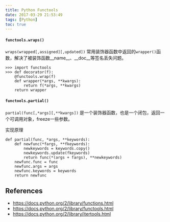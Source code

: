 ```yaml
---
title: Python Functools
date: 2017-03-29 21:53:49
tags: [Python]
toc: true
---
```




#### `functools.wraps()`

`wraps(wrapped[,assigned][,updated])`
常用装饰器函数中返回的`wrapper()`函数，解决了被装饰函数__name__、__doc__等签名丢失问题。

```
>>> import functools
>>> def decorator(f):
	@functools.wrap(f)
	def wrapper(*args, **kwargs):
		return f(*args, **kwargs)
	return wrapper
```

#### `functools.partial()`

`partial(func[,*args][,**kwargs])`
是一个装饰器函数，也是一个闭包，返回一个可调用对象，freeze一些参数。

实现原理

```
def partial(func, *args, **keywords):
    def newfunc(*fargs, **fkeywords):
        newkeywords = keywords.copy()
        newkeywords.update(fkeywords)
        return func(*(args + fargs), **newkeywords)
    newfunc.func = func
    newfunc.args = args
    newfunc.keywords = keywords
    return newfunc
```

## References

- <https://docs.python.org/2/library/functions.html>
- <https://docs.python.org/2/library/functools.html>
- <https://docs.python.org/2/library/itertools.html>
